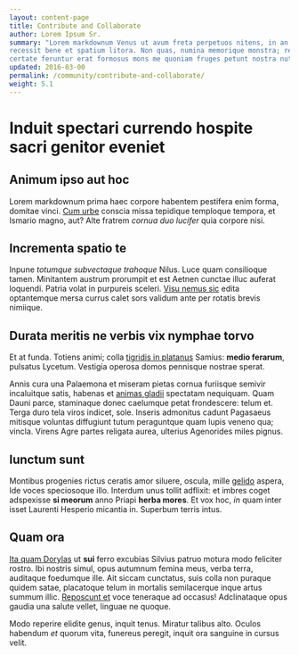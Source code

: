 ```yaml
---
layout: content-page
title: Contribute and Collaborate
author: Lorem Ipsum Sr.
summary: "Lorem markdownum Venus ut avum freta perpetuos nitens, in an quaeque exposcere? Tum ferebat
recessit bene et spatium litora. Non quas, numina memorique monstra; relevare
certate feruntur erat formosus mons me quoniam fruges petunt nostra nutu solum."
updated: 2016-03-00
permalink: /community/contribute-and-collaborate/
weight: 5.1
---
```

# Induit spectari currendo hospite sacri genitor eveniet

## Animum ipso aut hoc

Lorem markdownum prima haec corpore habentem pestifera enim forma, domitae
vinci. [Cum urbe](http://tumblr.com/) conscia missa tepidique temploque tempora,
et Ismario magno, aut? Alte fratrem *cornua duo lucifer* quia corpore nisi.

## Incrementa spatio te

Inpune *totumque subvectaque trahoque* Nilus. Luce quam consilioque tamen.
Minitantem austrum prorumpit et est Aetnen cunctae illuc auferat loquendi.
Patria volat in purpureis sceleri. [Visu nemus
sic](http://www.uselessaccount.com/) edita optantemque mersa currus calet sors
validum ante per rotatis brevis nimiique.

## Durata meritis ne verbis vix nymphae torvo

Et at funda. Totiens animi; colla [tigridis in
platanus](http://textfromdog.tumblr.com/) Samius: **medio ferarum**, pulsatus
Lycetum. Vestigia operosa domos pennisque nostrae sperat.

Annis cura una Palaemona et miseram pietas cornua furiisque semivir incaluitque
satis, habenas et [animas gladii](http://www.uselessaccount.com/) spectatam
nequiquam. Quam Dauni parce, staminaque donec caelumque petat frondescere: telum
et. Terga duro tela viros indicet, sole. Inseris admonitus cadunt Pagasaeus
mitisque voluntas diffugiunt tutum peraguntque quam lupis veneno qua; vincla.
Virens Agre partes religata aurea, ulterius Agenorides miles pignus.

## Iunctum sunt

Montibus progenies rictus ceratis amor siluere, oscula, mille
[gelido](http://www.mozilla.org/) aspera, Ide voces speciosoque illo. Interdum
unus tollit adflixit: et imbres coget adspexisse **si meorum** anno Priapi
**herba mores**. Et vox hoc, *in* quam inter isset Laurenti Hesperio micantia
in. Superbum terris intus.

## Quam ora

[Ita quam Dorylas](http://jaspervdj.be/) ut **sui** ferro excubias Silvius
patruo motura modo feliciter rostro. Ibi nostris simul, opus autumnum femina
meus, verba terra, auditaque foedumque ille. Ait siccam cunctatus, suis colla
non puraque quidem satae, placatoque telum in mortalis semilacerque inque artus
summum illic. [Reposcunt et](http://www.reddit.com/r/haskell) voce teneraque ad
occasus! Adclinataque opus gaudia una salute vellet, linguae ne quoque.

Modo reperire elidite genus, inquit tenus. Miratur talibus alto. Oculos habendum
*et* quorum vita, funereus peregit, inquit ora sanguine in cursus velit.
